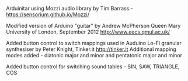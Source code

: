 Arduinitar using Mozzi audio library by Tim Barrass - https://sensorium.github.io/Mozzi/

Modified version of Arduino "guitar" by Andrew McPherson Queen Mary University of London, September 2012 http://www.eecs.qmul.ac.uk/

Added button control to switch mappings used in Auduino Lo-Fi granular synthesiser by Peter Knight, Tinker.it http://tinker.it
Additional mapping modes added - diatonic major and minor and pentatonic major and minor 

Added button control for switching sound tables - SIN, SAW, TRIANGLE, COS
